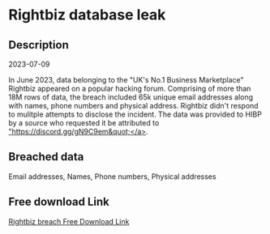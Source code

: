 # Rightbiz database leak

## Description

2023-07-09

In June 2023, data belonging to the &quot;UK's No.1 Business Marketplace&quot; Rightbiz appeared on a popular hacking forum. Comprising of more than 18M rows of data, the breach included 65k unique email addresses along with names, phone numbers and physical address. Rightbiz didn't respond to mulitple attempts to disclose the incident. The data was provided to HIBP by a source who requested it be attributed to <a href="https://discord.gg/gN9C9em" target="_blank" rel="noopener">&quot;https://discord.gg/gN9C9em&quot;</a>.

## Breached data

Email addresses, Names, Phone numbers, Physical addresses

## Free download Link

[Rightbiz breach Free Download Link](https://link-to.net/1229997/844.0125553653172/dynamic/?r=aHR0cHM6Ly93d3cubWVkaWFmaXJlLmNvbS92aWV3L0FpS1l6YUxYV1VmaTliQS9yaWdodGRldi5jby51ay9maWxl)